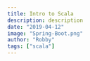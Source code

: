 ```yaml
---
title: Intro to Scala
description: description
date: "2019-04-12"
image: "Spring-Boot.png"
author: "Robby"
tags: ["scala"]
---
```


<!-- Code can be found [here](https://github.com/RobbytianChiarulli/SpringBootIntro) -->
<!---->
<!-- This is a spring boot application which provides REST endpoints to perform CRUD operations on topics and related courses -->
<!---->
<!-- The project comes with a wrapper for Maven `mvnw` -->
<!---->
<!-- to create the `jar` simply run the following: -->
<!---->
<!-- ``` -->
<!-- ./mvnw clean package -->
<!-- ``` -->
<!---->
<!-- To start the application run the following: -->
<!---->
<!-- ``` -->
<!-- java -jar target/filename.jar -->
<!-- ``` -->
<!---->
<!-- This will start a tomcat server on port 8080 -->
<!---->
<!-- It will also start actuator on port 9001 -->
<!---->
<!-- And you can use a tool like Postman to make requests. -->
<!---->
<!-- We are also using an embedded database Apache Derby -->
<!---->
<!-- ## Requests -->
<!---->
<!-- This project handles GET, POST, PUT and DELETE requests for topics and their courses -->
<!---->
<!-- Here are a few example calls you can make: -->
<!---->
<!-- ### Topic CRUD operations -->
<!---->
<!-- - get all -->
<!---->
<!-- ``` -->
<!-- http://localhost:8080/topics -->
<!-- ``` -->
<!---->
<!-- - get particular topic -->
<!---->
<!-- ``` -->
<!-- http://localhost:8080/topics/{topicId} -->
<!-- ``` -->
<!---->
<!-- - post topic -->
<!---->
<!-- ``` -->
<!-- http://localhost:8080/topics -->
<!-- ``` -->
<!---->
<!-- body: -->
<!---->
<!-- ``` -->
<!-- { -->
<!--   "id": "java", -->
<!--   "name": "Java", -->
<!--   "description": "Java description" -->
<!-- } -->
<!-- ``` -->
<!---->
<!-- - put topic -->
<!---->
<!-- ``` -->
<!-- http://localhost:8080/topics/{topicId} -->
<!-- ``` -->
<!---->
<!-- make sure you pass an updated body -->
<!---->
<!-- - delete topic -->
<!---->
<!-- ``` -->
<!-- http://localhost:8080/topics/{topicId} -->
<!-- ``` -->
<!---->
<!-- ### Course CRUD operations -->
<!---->
<!-- - get all -->
<!---->
<!-- ``` -->
<!-- http://localhost:8080/topics/{topicId}/courses -->
<!-- ``` -->
<!---->
<!-- - get particular topic -->
<!---->
<!-- ``` -->
<!-- http://localhost:8080/topics/{topicId}/courses/{id} -->
<!-- ``` -->
<!---->
<!-- - post topic -->
<!---->
<!-- ``` -->
<!-- http://localhost:8080/topics/{topicId}/courses -->
<!-- ``` -->
<!---->
<!-- body: -->
<!---->
<!-- ``` -->
<!-- { -->
<!--   "id": "java-spring", -->
<!--   "name": "Java Spring", -->
<!--   "description": "Java Spring description" -->
<!-- } -->
<!-- ``` -->
<!---->
<!-- - put topic -->
<!---->
<!-- ``` -->
<!-- http://localhost:8080/topics/{topicId}/courses/{id} -->
<!-- ``` -->
<!---->
<!-- make sure you pass an updated body -->
<!---->
<!-- - delete topic -->
<!---->
<!-- ``` -->
<!-- http://localhost:8080/topics/{topicId}/courses/{id} -->
<!-- ``` -->
<!---->
<!-- ## To view Actuator -->
<!---->
<!-- ``` -->
<!-- http://localhost:9001/actuator/health -->
<!-- ``` -->
